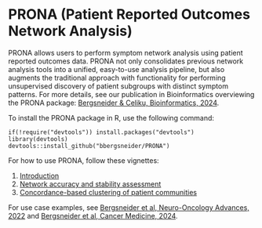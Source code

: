 # PRONA (Patient Reported Outcomes Network Analysis)
 
PRONA allows users to perform symptom network analysis using patient reported outcomes data. PRONA not only consolidates previous network analysis tools into a unified, easy-to-use analysis pipeline, but also augments the traditional approach with functionality for performing unsupervised discovery of patient subgroups with distinct symptom patterns. For more details, see our publication in Bioinformatics overviewing the PRONA package: [Bergsneider & Celiku, Bioinformatics, 2024](https://pubmed.ncbi.nlm.nih.gov/39520406/).

To install the PRONA package in R, use the following command:

```
if(!require("devtools")) install.packages("devtools")
library(devtools)
devtools::install_github("bbergsneider/PRONA")
```

For how to use PRONA, follow these vignettes:
1. [Introduction](https://rpubs.com/brandonbergs/prona-introduction)
2. [Network accuracy and stability assessment](https://rpubs.com/brandonbergs/PRONA-statistical-assessment)
3. [Concordance-based clustering of patient communities](https://rpubs.com/brandonbergs/prona-unsupervised-clustering)

For use case examples, see [Bergsneider et al, Neuro-Oncology Advances, 2022](https://pubmed.ncbi.nlm.nih.gov/36820236/) and [Bergsneider et al, Cancer Medicine, 2024](https://pubmed.ncbi.nlm.nih.gov/39377555/).
